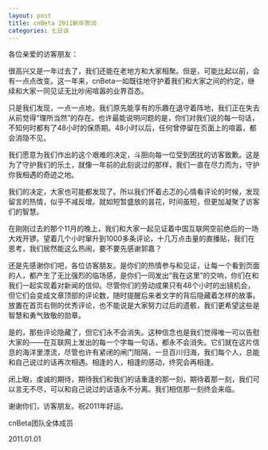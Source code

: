 ```yaml
---
layout: post
title: cnBeta 2011新年贺词
categories: 七日谈
---
```

各位亲爱的访客朋友：

很高兴又是一年过去了，我们还能在老地方和大家相聚。但是，可能比起以前，会有一点点改变。这一年来，cnBeta一如既往地守护着我们和大家之间的约定，继续和大家一同见证无比吵闹喧嚣的业界百态。

只是我们发现，一点一点地，我们原先能享有的乐趣在退守着阵地，我们正在失去从前觉得“理所当然”的存在。也许最能说明问题的是，你们对我们说的每一句话，不知何时都有了48小时的保质期。48小时以后，任何曾停留在页面上的喧嚣，都会消隐不见。

我们愿意为我们作出的这个艰难的决定，斗胆向每一位受到困扰的访客致歉。这是为了守护我们的乐土，就像一年前的此刻说过的那样，我们一直在尽力而为，守护你我相遇的奇迹之地。

我们的决定，大家也可能都发现了。所以我们怀着忐忑的心情看评论的时候，发现留言的热情，似乎不减反增。就如短暂盛放的昙花，时间虽短，但更加凝聚了访客们的智慧。

在刚刚过去的那个11月的晚上，我们和大家一起见证着中国互联网空前绝后的一场大戏开锣。望着几个小时窜升到1000多条评论，十几万点击量的直播贴，我们在思考，我们居然能这么热闹，要不要先感谢郭嘉？

还是先感谢你们吧，各位访客朋友。是你们的热情参与和见证，让每一个看到页面的人，都产生了无比强烈的临场感，是你们一同发出“我在这里”的交响，你们在和我们一起实现着对新闻的信仰。尽管你们的劳动成果只有48个小时的出镜机会，但它们会变成文章顶部的评论数，随时提醒后来者文字的背后隐藏着怎样的故事。放置在首页右侧的优秀评论，也不能说是大家努力过后的遗骸，我们更希望这些是智慧和勇气致敬的勋章。

是的，那些评论隐藏了，但它们永不会消失。这种信念也是我们觉得唯一可以告慰大家的——在互联网上发出的每一个字每一句话，都永不会消失。它们就在这片信息的海洋里漂流，尽管也许有紧闭的闸门阻隔，一旦百川归海，我们每个人，总能和自己说过的话再次相遇。相逢的人，相逢的感动，终究会再相逢。

闭上眼，虔诚的期待，期待我们和我们的话重逢的那一刻，期待着那一刻，我们可以言无不尽，可以和自己说过的话语永不分离。我们相信那一刻终会来临。

谢谢你们，访客朋友。祝2011年好运。

cnBeta团队全体成员

2011.01.01